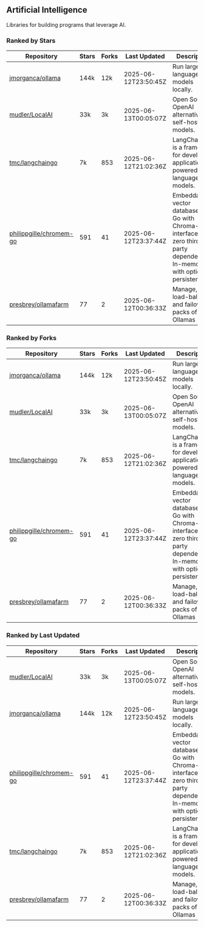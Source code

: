 ## Artificial Intelligence

Libraries for building programs that leverage AI.

### Ranked by Stars

| Repository | Stars | Forks | Last Updated | Description | 
|------------|-------|-------|--------------|-------------|
| [jmorganca/ollama](https://github.com/jmorganca/ollama) | 144k | 12k | 2025-06-12T23:50:45Z |  Run large language models locally. |
| [mudler/LocalAI](https://github.com/mudler/LocalAI) | 33k | 3k | 2025-06-13T00:05:07Z |  Open Source OpenAI alternative, self-host AI models. |
| [tmc/langchaingo](https://github.com/tmc/langchaingo) | 7k | 853 | 2025-06-12T21:02:36Z |  LangChainGo is a framework for developing applications powered by language models. |
| [philippgille/chromem-go](https://github.com/philippgille/chromem-go) | 591 | 41 | 2025-06-12T23:37:44Z |  Embeddable vector database for Go with Chroma-like interface and zero third-party dependencies. In-memory with optional persistence. |
| [presbrey/ollamafarm](https://github.com/presbrey/ollamafarm) | 77 | 2 | 2025-06-12T00:36:33Z |  Manage, load-balance, and failover packs of Ollamas |

### Ranked by Forks

| Repository | Stars | Forks | Last Updated | Description | 
|------------|-------|-------|--------------|-------------|
| [jmorganca/ollama](https://github.com/jmorganca/ollama) | 144k | 12k | 2025-06-12T23:50:45Z |  Run large language models locally. |
| [mudler/LocalAI](https://github.com/mudler/LocalAI) | 33k | 3k | 2025-06-13T00:05:07Z |  Open Source OpenAI alternative, self-host AI models. |
| [tmc/langchaingo](https://github.com/tmc/langchaingo) | 7k | 853 | 2025-06-12T21:02:36Z |  LangChainGo is a framework for developing applications powered by language models. |
| [philippgille/chromem-go](https://github.com/philippgille/chromem-go) | 591 | 41 | 2025-06-12T23:37:44Z |  Embeddable vector database for Go with Chroma-like interface and zero third-party dependencies. In-memory with optional persistence. |
| [presbrey/ollamafarm](https://github.com/presbrey/ollamafarm) | 77 | 2 | 2025-06-12T00:36:33Z |  Manage, load-balance, and failover packs of Ollamas |

### Ranked by Last Updated

| Repository | Stars | Forks | Last Updated | Description | 
|------------|-------|-------|--------------|-------------|
| [mudler/LocalAI](https://github.com/mudler/LocalAI) | 33k | 3k | 2025-06-13T00:05:07Z |  Open Source OpenAI alternative, self-host AI models. |
| [jmorganca/ollama](https://github.com/jmorganca/ollama) | 144k | 12k | 2025-06-12T23:50:45Z |  Run large language models locally. |
| [philippgille/chromem-go](https://github.com/philippgille/chromem-go) | 591 | 41 | 2025-06-12T23:37:44Z |  Embeddable vector database for Go with Chroma-like interface and zero third-party dependencies. In-memory with optional persistence. |
| [tmc/langchaingo](https://github.com/tmc/langchaingo) | 7k | 853 | 2025-06-12T21:02:36Z |  LangChainGo is a framework for developing applications powered by language models. |
| [presbrey/ollamafarm](https://github.com/presbrey/ollamafarm) | 77 | 2 | 2025-06-12T00:36:33Z |  Manage, load-balance, and failover packs of Ollamas |

